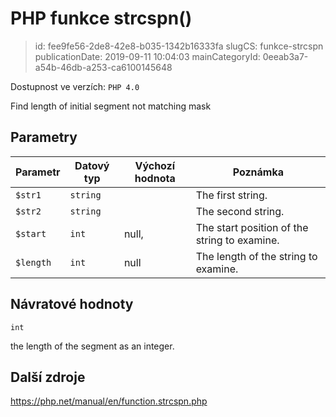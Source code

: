 PHP funkce strcspn()
================================

> id: fee9fe56-2de8-42e8-b035-1342b16333fa
> slugCS: funkce-strcspn
> publicationDate: 2019-09-11 10:04:03
> mainCategoryId: 0eeab3a7-a54b-46db-a253-ca6100145648

Dostupnost ve verzích: `PHP 4.0`

Find length of initial segment not matching mask


Parametry
--------------

| Parametr | Datový typ | Výchozí hodnota | Poznámka |
|-----|-----|-----|-----|
| `$str1` | `string` |  | The first string. |
| `$str2` | `string` |  | The second string. |
| `$start` | `int` | null, | The start position of the string to examine. |
| `$length` | `int` | null | The length of the string to examine. |


Návratové hodnoty
----------------

`int`

the length of the segment as an integer.

Další zdroje
------------

https://php.net/manual/en/function.strcspn.php
